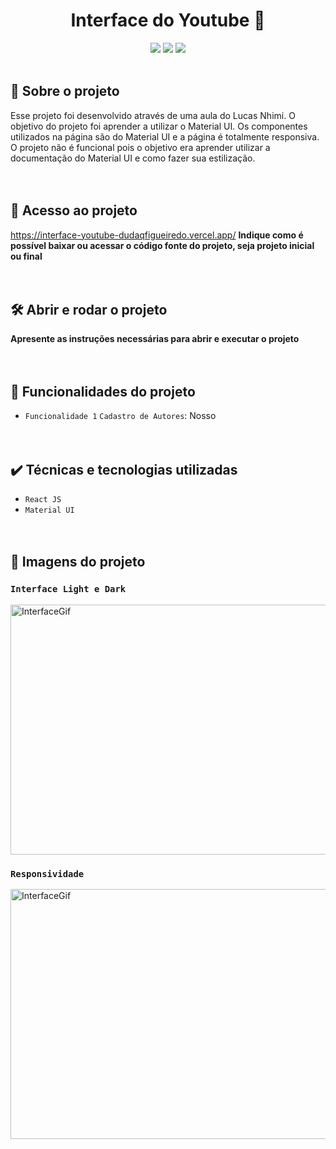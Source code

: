 <h1 align="center"> Interface do Youtube 🎥 </h1>
<div align="center" display="flex" flex-direction="row">
<img src="https://img.shields.io/github/stars/Dudaqfigueiredo/Interface-Youtube" />
<img src="https://img.shields.io/badge/Status-Em%20constru%C3%A7%C3%A3o-red" />
<img src="https://img.shields.io/badge/Tecnologia-React-red" />
</div>
</br>

## 📑 Sobre o projeto
Esse projeto foi desenvolvido através de uma aula do Lucas Nhimi. O objetivo do projeto foi aprender a utilizar o Material UI.
Os componentes utilizados na página são do Material UI e a página é totalmente responsiva.
O projeto não é funcional pois o objetivo era aprender utilizar a documentação do Material UI e como fazer sua estilização.
</br></br></br>

## 📁 Acesso ao projeto
https://interface-youtube-dudaqfigueiredo.vercel.app/
**Indique como é possível baixar ou acessar o código fonte do projeto, seja projeto inicial ou final**
</br></br></br>

## 🛠️ Abrir e rodar o projeto
**Apresente as instruções necessárias para abrir e executar o projeto**
</br></br></br>

## 🔨 Funcionalidades do projeto
- `Funcionalidade 1` `Cadastro de Autores`: Nosso 
</br></br></br>

## ✔️ Técnicas e tecnologias utilizadas
- ``React JS``
- ``Material UI``
</br></br></br>

## 📸 Imagens do projeto
### ``Interface Light e Dark``
<img alt="InterfaceGif" width="700" height="400" src="./public/Interfacegif.gif"></img>

### ``Responsividade``
<img alt="InterfaceGif" width="700" height="400" src="./public/Interfacegif2.gif"></img>

